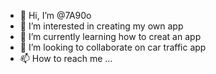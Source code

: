 - 👋 Hi, I’m @7A90o
- 👀 I’m interested in creating my own app
- 🌱 I’m currently learning how to creat an app
- 💞️ I’m looking to collaborate on car traffic app
- 📫 How to reach me ...

<!---
7A90o/7A90o is a ✨ special ✨ repository because its `README.md` (this file) appears on your GitHub profile.
You can click the Preview link to take a look at your changes.
--->
